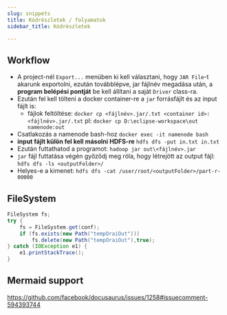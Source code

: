 ```yaml
---
slug: snippets
title: Kódrészletek / folyamatok
sidebar_title: Kódrészletek

---
```


## Workflow
- A project-nél `Export...` menüben ki kell választani, hogy `JAR File`-t akarunk exportolni, ezután továbblépve, jar fájlnév megadása után, a **program belépési pontját** be kell állítani a saját `Driver` class-ra.
- Ezután fel kell tölteni a docker container-re a `jar` forrásfájlt és az input fájlt is:
  - fájlok feltöltése: `docker cp <fájlnév>.jar/.txt <container id>:<fájlnév>.jar/.txt`
	 pl: `docker cp D:\eclipse-workspace\out namenode:out`
- Csatlakozás a namenode bash-hoz `docker exec -it namenode bash`
- **input fájlt külön fel kell másolni HDFS-re** `hdfs dfs -put in.txt in.txt`
- Ezután futtathatod a programot: `hadoop jar out\<fájlnév>.jar`
- `jar` fájl futtatása végén győződj meg róla, hogy létrejött az output fájl: `hdfs dfs -ls <outputFolder>/`
- Helyes-e a kimenet: `hdfs dfs -cat /user/root/<outputFolder>/part-r-00000`

## FileSystem

```java
FileSystem fs;
try {
	fs = FileSystem.get(conf);
	if (fs.exists(new Path("tempOraiOut")))
		fs.delete(new Path("tempOraiOut"),true);
} catch (IOException e1) {
	e1.printStackTrace();
}
```

## Mermaid support
https://github.com/facebook/docusaurus/issues/1258#issuecomment-594393744
<!--stackedit_data:
eyJoaXN0b3J5IjpbMTcxMjg0Nzg4NiwtNTQ5NDQ3OTU1XX0=
-->